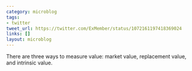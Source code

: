 ```yaml
---
category: microblog
tags:
- twitter
tweet_url: https://twitter.com/ExMember/status/1072161197418369024
links: []
layout: microblog
---
```

There are three ways to measure value: market value, replacement value, and intrinsic value.
